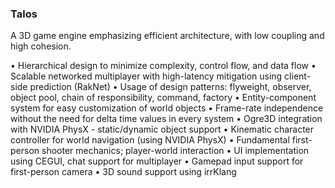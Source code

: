 ### Talos

A 3D game engine emphasizing efficient architecture, with low coupling and high cohesion.

• Hierarchical design to minimize complexity, control flow, and data flow
• Scalable networked multiplayer with high-latency mitigation using client-side prediction (RakNet)
• Usage of design patterns: flyweight, observer, object pool, chain of responsibility, command, factory
• Entity-component system for easy customization of world objects
• Frame-rate independence without the need for delta time values in every system
• Ogre3D integration with NVIDIA PhysX - static/dynamic object support
• Kinematic character controller for world navigation (using NVIDIA PhysX)
• Fundamental first-person shooter mechanics; player-world interaction
• UI implementation using CEGUI, chat support for multiplayer
• Gamepad input support for first-person camera
• 3D sound support using irrKlang
